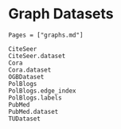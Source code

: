# Graph Datasets

```@index
Pages = ["graphs.md"]
```

```@docs
CiteSeer
CiteSeer.dataset
Cora
Cora.dataset
OGBDataset
PolBlogs
PolBlogs.edge_index
PolBlogs.labels
PubMed
PubMed.dataset
TUDataset
```
